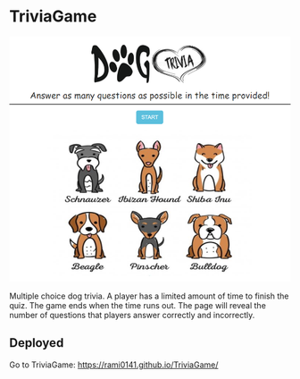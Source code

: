 # TriviaGame

![alt text](assets/images/app.PNG)

Multiple choice dog trivia. A player has a limited amount of time to finish the quiz. The game ends when the time runs out. The page will reveal the number of questions that players answer correctly and incorrectly.

## Deployed
Go to TriviaGame: https://rami0141.github.io/TriviaGame/
